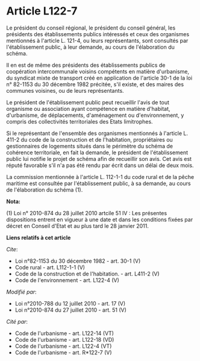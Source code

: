 # Article L122-7

Le président du conseil régional, le président du conseil général, les présidents des établissements publics intéressés et
ceux des organismes mentionnés à l'article L. 121-4, ou leurs représentants, sont consultés par l'établissement public, à
leur demande, au cours de l'élaboration du schéma. 

Il en est de même des présidents des établissements publics de coopération intercommunale voisins compétents en matière
d'urbanisme, du syndicat mixte de transport créé en application de l'article 30-1 de la loi n° 82-1153 du 30 décembre 1982
précitée, s'il existe, et des maires des communes voisines, ou de leurs représentants. 

Le président de l'établissement public peut recueillir l'avis de tout organisme ou association ayant compétence en matière
d'habitat, d'urbanisme, de déplacements, d'aménagement ou d'environnement, y compris des collectivités territoriales des
Etats limitrophes. 

Si le représentant de l'ensemble des organismes mentionnés à l'article L. 411-2 du code de la construction et de
l'habitation, propriétaires ou gestionnaires de logements situés dans le périmètre du schéma de cohérence territoriale, en
fait la demande, le président de l'établissement public lui notifie le projet de schéma afin de recueillir son avis. Cet avis
est réputé favorable s'il n'a pas été rendu par écrit dans un délai de deux mois. 

La commission mentionnée à l'article L. 112-1-1 du code rural et de la pêche maritime est consultée par l'établissement
public, à sa demande, au cours de l'élaboration du schéma (1).

**Nota:**

(1) Loi n° 2010-874 du 28 juillet 2010 artcile 51 IV : Les présentes dispositions entrent en vigueur à une date et dans les
conditions fixées par décret en Conseil d'Etat et au plus tard le 28 janvier 2011.

**Liens relatifs à cet article**

_Cite_:

  - Loi n°82-1153 du 30 décembre 1982 - art. 30-1 (V)
  - Code rural - art. L112-1-1 (V)
  - Code de la construction et de l'habitation. - art. L411-2 (V)
  - Code de l'environnement - art. L122-4 (V)

_Modifié par_:

  - Loi n°2010-788 du 12 juillet 2010 - art. 17 (V)
  - Loi n°2010-874 du 27 juillet 2010 - art. 51 (V)

_Cité par_:

  - Code de l'urbanisme - art. L122-14 (VT)
  - Code de l'urbanisme - art. L122-18 (VD)
  - Code de l'urbanisme - art. L122-4 (VT)
  - Code de l'urbanisme - art. R*122-7 (V)
